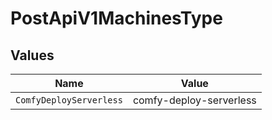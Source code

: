 # PostApiV1MachinesType


## Values

| Name                    | Value                   |
| ----------------------- | ----------------------- |
| `ComfyDeployServerless` | comfy-deploy-serverless |